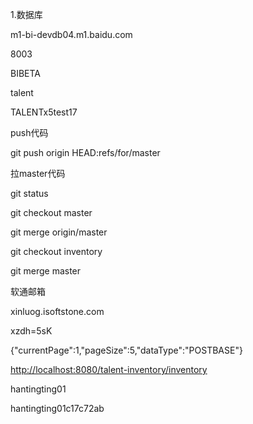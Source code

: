 1.数据库

m1-bi-devdb04.m1.baidu.com

8003

BIBETA

talent

TALENTx5test17

push代码

git push origin HEAD:refs/for/master

拉master代码

git status

git checkout master

git merge origin/master

git checkout inventory

git merge master

软通邮箱

xinluog.isoftstone.com

xzdh=5sK

{"currentPage":1,"pageSize":5,"dataType":"POSTBASE"}

<http://localhost:8080/talent-inventory/inventory>

hantingting01

hantingting01c17c72ab